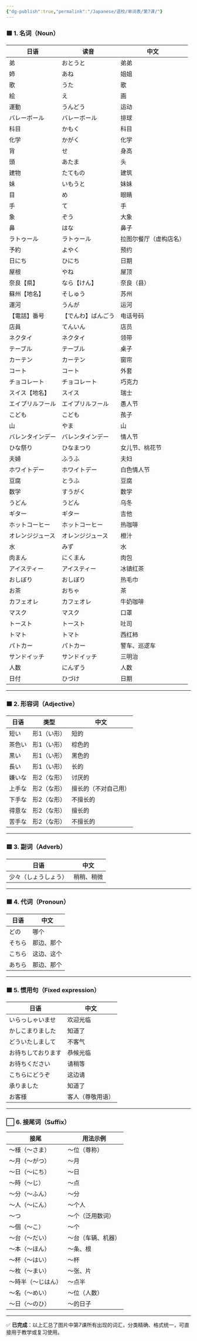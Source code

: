 ```yaml
---
{"dg-publish":true,"permalink":"/Japanese/语校/单词表/第7课/"}
---
```


### 🟩 1. 名词（Noun）

|日语|读音|中文|
|---|---|---|
|弟|おとうと|弟弟|
|姉|あね|姐姐|
|歌|うた|歌|
|絵|え|画|
|運動|うんどう|运动|
|バレーボール|バレーボール|排球|
|科目|かもく|科目|
|化学|かがく|化学|
|背|せ|身高|
|頭|あたま|头|
|建物|たてもの|建筑|
|妹|いもうと|妹妹|
|目|め|眼睛|
|手|て|手|
|象|ぞう|大象|
|鼻|はな|鼻子|
|ラトゥール|ラトゥール|拉图尔餐厅（虚构店名）|
|予約|よやく|预约|
|日にち|ひにち|日期|
|屋根|やね|屋顶|
|奈良【県】|なら【けん】|奈良（县）|
|蘇州【地名】|そしゅう|苏州|
|運河|うんが|运河|
|【電話】番号|【でんわ】ばんごう|电话号码|
|店員|てんいん|店员|
|ネクタイ|ネクタイ|领带|
|テーブル|テーブル|桌子|
|カーテン|カーテン|窗帘|
|コート|コート|外套|
|チョコレート|チョコレート|巧克力|
|スイス【地名】|スイス|瑞士|
|エイプリルフール|エイプリルフール|愚人节|
|こども|こども|孩子|
|山|やま|山|
|バレンタインデー|バレンタインデー|情人节|
|ひな祭り|ひなまつり|女儿节、桃花节|
|夫婦|ふうふ|夫妇|
|ホワイトデー|ホワイトデー|白色情人节|
|豆腐|とうふ|豆腐|
|数学|すうがく|数学|
|うどん|うどん|乌冬|
|ギター|ギター|吉他|
|ホットコーヒー|ホットコーヒー|热咖啡|
|オレンジジュース|オレンジジュース|橙汁|
|水|みず|水|
|肉まん|にくまん|肉包|
|アイスティー|アイスティー|冰镇红茶|
|おしぼり|おしぼり|热毛巾|
|お茶|おちゃ|茶|
|カフェオレ|カフェオレ|牛奶咖啡|
|マスク|マスク|口罩|
|トースト|トースト|吐司|
|トマト|トマト|西红柿|
|パトカー|パトカー|警车、巡逻车|
|サンドイッチ|サンドイッチ|三明治|
|人数|にんずう|人数|
|日付|ひづけ|日期|

---

### 🟧 2. 形容词（Adjective）

|日语|类型|中文|
|---|---|---|
|短い|形1（い形）|短的|
|茶色い|形1（い形）|棕色的|
|黒い|形1（い形）|黑色的|
|長い|形1（い形）|长的|
|嫌いな|形2（な形）|讨厌的|
|上手な|形2（な形）|擅长的（不对自己用）|
|下手な|形2（な形）|不擅长的|
|得意な|形2（な形）|擅长的|
|苦手な|形2（な形）|不擅长的|

---

### 🟨 3. 副词（Adverb）

|日语|中文|
|---|---|
|少々（しょうしょう）|稍稍、稍微|

---

### 🟪 4. 代词（Pronoun）

|日语|中文|
|---|---|
|どの|哪个|
|そちら|那边、那个|
|こちら|这边、这个|
|あちら|那边、那个|

---

### 🟫 5. 惯用句（Fixed expression）

|日语|中文|
|---|---|
| いらっしゃいませ | 欢迎光临 |
| かしこまりました | 知道了  |
| どういたしまして | 不客气  |
|お待ちしております|恭候光临|
|お待ちください|请稍等|
|こちらにどうぞ|这边请|
|承りました|知道了|
|お客様|客人（尊敬用语）|

---

### ⬜ 6. 接尾词（Suffix）

|接尾|用法示例|
|---|---|
|～様（～さま）|～位（尊称）|
|～月（～がつ）|～月|
|～日（～にち）|～日|
|～時（～じ）|～点|
|～分（～ふん）|～分|
|～人（～にん）|～个人|
|～つ|～个（泛用数词）|
|～個（～こ）|～个|
|～台（～だい）|～台（车辆、机器）|
|～本（～ほん）|～条、根|
|～杯（～はい）|～杯|
|～枚（～まい）|～张、片|
|～時半（～じはん）|～点半|
|～名（～めい）|～位（人数）|
|～日（～のひ）|～的日子|

---

✅ **已完成**：以上汇总了图片中第7课所有出现的词汇，分类精确、格式统一，可直接用于教学或复习使用。